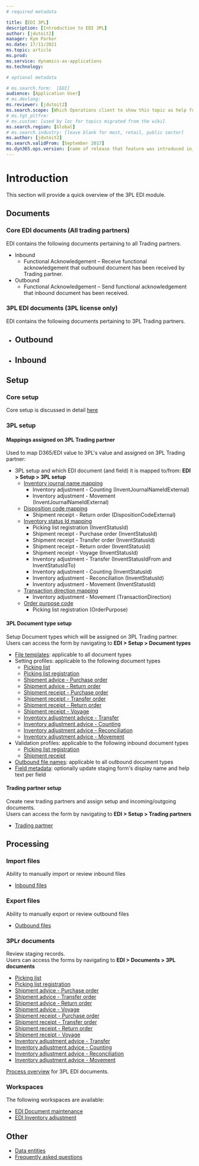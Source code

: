 ```yaml
---
# required metadata

title: [EDI 3PL]
description: [Introduction to EDI 3PL]
author: [jdutoit2]
manager: Kym Parker
ms.date: 17/11/2021
ms.topic: article
ms.prod: 
ms.service: dynamics-ax-applications
ms.technology: 

# optional metadata

# ms.search.form:  [EDI]
audience: [Application User]
# ms.devlang: 
ms.reviewer: [jdutoit2]
ms.search.scope: [Which Operations client to show this topic as help for, to be set by content strategist, see list here: https://microsoft.sharepoint.com/teams/DynDoc/_layouts/15/WopiFrame.aspx?sourcedoc={23419e1c-eb64-42e9-aa9b-79875b428718}&action=edit&wd=target%28Core%20Dynamics%20AX%20CP%20requirements%2Eone%7C4CC185C0%2DEFAA%2D42CD%2D94B9%2D8F2A45E7F61A%2FVersions%20list%20for%20docs%20topics%7CC14BE630%2D5151%2D49D6%2D8305%2D554B5084593C%2F%29]
# ms.tgt_pltfrm: 
# ms.custom: [used by loc for topics migrated from the wiki]
ms.search.region: [Global]
# ms.search.industry: [leave blank for most, retail, public sector]
ms.author: [jdutoit2]
ms.search.validFrom: [September 2017]
ms.dyn365.ops.version: [name of release that feature was introduced in, see list here: https://microsoft.sharepoint.com/teams/DynDoc/_layouts/15/WopiFrame.aspx?sourcedoc={23419e1c-eb64-42e9-aa9b-79875b428718}&action=edit&wd=target%28Core%20Dynamics%20AX%20CP%20requirements%2Eone%7C4CC185C0%2DEFAA%2D42CD%2D94B9%2D8F2A45E7F61A%2FVersions%20list%20for%20docs%20topics%7CC14BE630%2D5151%2D49D6%2D8305%2D554B5084593C%2F%29]
---
```


# Introduction
This section will provide a quick overview of the 3PL EDI module.

## Documents
### Core EDI documents (All trading partners)

EDI contains the following documents pertaining to all Trading partners.
- Inbound
	- Functional Acknowledgement – Receive functional acknowledgement that outbound document has been received by Trading partner.
- Outbound
	- Functional Acknowledgement – Send functional acknowledgement that inbound document has been received.

### 3PL EDI documents (3PL license only)

EDI contains the following documents pertaining to 3PL Trading partners.
- Outbound
	- 

- Inbound
	- 

## Setup
### Core setup
Core setup is discussed in detail [here](../../CORE/Setup/Setup%20overview.md)

### 3PL setup

#### Mappings assigned on 3PL Trading partner
Used to map D365/EDI value to 3PL's value and assigned on 3PL Trading partner: <br>

- 3PL setup and which EDI document (and field) it is mapped to/from: **EDI > Setup > 3PL setup** <br>
	- [Inventory journal name mapping](../)
		- Inventory adjustment - Counting (InventJournalNameIdExternal)
		- Inventory adjustment - Movement (InventJournalNameIdExternal)
	- [Disposition code mapping](../)
		- Shipment receipt - Return order (DispositionCodeExternal)
	- [Inventory status Id mapping](../)
		- Picking list registration (InventStatusId)
		- Shipment receipt - Purchase order (InventStatusId)
		- Shipment receipt - Transfer order (InventStatusId)
		- Shipment receipt - Return order (InventStatusId)
		- Shipment receipt - Voyage (InventStatusId)
		- Inventory adjustment - Transfer (InventStatusIdFrom and InventStatusIdTo)
		- Inventory adjustment - Counting (InventStatusId)
		- Inventory adjustment - Reconciliation (InventStatusId)
		- Inventory adjustment - Movement (InventStatusId)
	- [Transaction direction mapping](../)
		- Inventory adjustment - Movement (TransactionDirection)
	- [Order purpose code](../)
		- Picking list registration (OrderPurpose)

#### 3PL Document type setup
Setup Document types which will be assigned on 3PL Trading partner. <br>
Users can access the form by navigating to **EDI > Setup > Document types**

- [File templates](../../CORE/Setup/DocumentTypes/File%20templates.md): applicable to all document types
- Setting profiles: applicable to the following document types
    - [Picking list]()
    - [Picking list registration]()
    - [Shipment advice - Purchase order]()
    - [Shipment advice - Return order]()
    - [Shipment receipt - Purchase order]()
    - [Shipment receipt - Transfer order]()
    - [Shipment receipt - Return order]()
    - [Shipment receipt - Voyage]()
    - [Inventory adjustment advice - Transfer]()
    - [Inventory adjustment advice - Counting]()
    - [Inventory adjustment advice - Reconciliation]()
    - [Inventory adjustment advice - Movement]()
- Validation profiles: applicable to the following inbound document types
    - [Picking list registration]()
    - [Shipment receipt]()
- [Outbound file names](../../CORE/Setup/DocumentTypes/Outbound%20filenames.md): applicable to all outbound document types
- [Field metadata](../../CORE/Setup/DocumentTypes/Field%20metadata.md): optionally update staging form's display name and help text per field

#### Trading partner setup
Create new trading partners and assign setup and incoming/outgoing documents. <br>
Users can access the form by navigating to **EDI > Setup > Trading partners**
- [Trading partner](../SETUP/Trading%20partner.md)

## Processing

### Import files
Ability to manually import or review inbound files
- [Inbound files](../../CORE/Managing%20files/Inbound%20files.md)

### Export files
Ability to manually export or review outbound files
- [Outbound files](../../CORE/Managing%20files/Outbound%20files.md)

### 3PLr documents
Review staging records. <br>
Users can access the forms by navigating to **EDI > Documents > 3PL documents**
- [Picking list]()
- [Picking list registration]()
- [Shipment advice - Purchase order]()
- [Shipment advice - Transfer order]()
- [Shipment advice - Return order]()
- [Shipment advice - Voyage]()
- [Shipment receipt - Purchase order]()
- [Shipment receipt - Transfer order]()
- [Shipment receipt - Return order]()
- [Shipment receipt - Voyage]()
- [Inventory adjustment advice - Transfer]()
- [Inventory adjustment advice - Counting]()
- [Inventory adjustment advice - Reconciliation]()
- [Inventory adjustment advice - Movement]()

[Process overview](Process%20overview.md) for 3PL EDI documents.

### Workspaces
The following workspaces are available:
- [EDI Document maintenance](../../CORE/WORKSPACES/EDI%20Document%20maintenance%20workspace.md)
- [EDI Inventory adjustment](../WORKSPACES/EDI%20Inventory%20adjustment.md)

## Other
- [Data entities](../OTHER/Data%20entities.md)
- [Frequently asked questions](../OTHER/FAQ.md)
